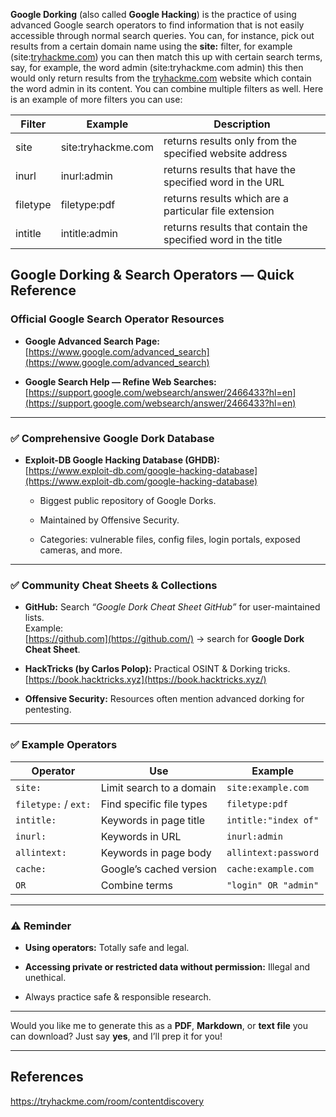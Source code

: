 **Google Dorking** (also called **Google Hacking**) is the practice of using advanced Google search operators to find information that is not easily accessible through normal search queries.
You can, for instance, pick out results from a certain domain name using the **site:** filter, for example (site:[tryhackme.com](http://tryhackme.com/)) you can then match this up with certain search terms, say, for example, the word admin (site:tryhackme.com admin) this then would only return results from the [tryhackme.com](http://tryhackme.com/) website which contain the word admin in its content. You can combine multiple filters as well. Here is an example of more filters you can use:

| **Filter** | **Example**        | **Description**                                              |
| ---------- | ------------------ | ------------------------------------------------------------ |
| site       | site:tryhackme.com | returns results only from the specified website address      |
| inurl      | inurl:admin        | returns results that have the specified word in the URL      |
| filetype   | filetype:pdf       | returns results which are a particular file extension        |
| intitle    | intitle:admin      | returns results that contain the specified word in the title |

##  Google Dorking & Search Operators — Quick Reference

### Official Google Search Operator Resources

- **Google Advanced Search Page:**  
    [https://www.google.com/advanced_search](https://www.google.com/advanced_search)
 
- **Google Search Help — Refine Web Searches:**  
    [https://support.google.com/websearch/answer/2466433?hl=en](https://support.google.com/websearch/answer/2466433?hl=en)   

---

### ✅ **Comprehensive Google Dork Database**

- **Exploit-DB Google Hacking Database (GHDB):**  
    [https://www.exploit-db.com/google-hacking-database](https://www.exploit-db.com/google-hacking-database)
    
    - Biggest public repository of Google Dorks.
        
    - Maintained by Offensive Security.
        
    - Categories: vulnerable files, config files, login portals, exposed cameras, and more.
        

---

### ✅ **Community Cheat Sheets & Collections**

- **GitHub:** Search _“Google Dork Cheat Sheet GitHub”_ for user-maintained lists.  
    Example:  
    [https://github.com](https://github.com/) → search for **Google Dork Cheat Sheet**.
    
- **HackTricks (by Carlos Polop):** Practical OSINT & Dorking tricks.  
    [https://book.hacktricks.xyz](https://book.hacktricks.xyz/)
    
- **Offensive Security:** Resources often mention advanced dorking for pentesting.
    

---

### ✅ **Example Operators**

|Operator|Use|Example|
|---|---|---|
|`site:`|Limit search to a domain|`site:example.com`|
|`filetype:` / `ext:`|Find specific file types|`filetype:pdf`|
|`intitle:`|Keywords in page title|`intitle:"index of"`|
|`inurl:`|Keywords in URL|`inurl:admin`|
|`allintext:`|Keywords in page body|`allintext:password`|
|`cache:`|Google’s cached version|`cache:example.com`|
|`OR`|Combine terms|`"login" OR "admin"`|

---

### ⚠️ **Reminder**

- **Using operators:** Totally safe and legal.
    
- **Accessing private or restricted data without permission:** Illegal and unethical.
    
- Always practice safe & responsible research.
    

---

Would you like me to generate this as a **PDF**, **Markdown**, or **text file** you can download? Just say **yes**, and I’ll prep it for you!

---

## References

https://tryhackme.com/room/contentdiscovery